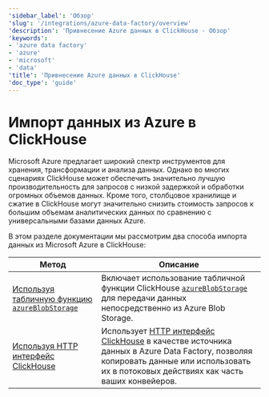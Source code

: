 ```yaml
---
'sidebar_label': 'Обзор'
'slug': '/integrations/azure-data-factory/overview'
'description': 'Привнесение Azure данных в ClickHouse - Обзор'
'keywords':
- 'azure data factory'
- 'azure'
- 'microsoft'
- 'data'
'title': 'Привнесение Azure данных в ClickHouse'
'doc_type': 'guide'
---
```



# Импорт данных из Azure в ClickHouse

Microsoft Azure предлагает широкий спектр инструментов для хранения, трансформации и анализа данных. Однако во многих сценариях ClickHouse может обеспечить значительно лучшую производительность для запросов с низкой задержкой и обработки огромных объемов данных. Кроме того, столбцовое хранилище и сжатие в ClickHouse могут значительно снизить стоимость запросов к большим объемам аналитических данных по сравнению с универсальными базами данных Azure.

В этом разделе документации мы рассмотрим два способа импорта данных из Microsoft Azure в ClickHouse:

| Метод                                                                     | Описание                                                                                                                                                                                                          |
|----------------------------------------------------------------------------|----------------------------------------------------------------------------------------------------------------------------------------------------------------------------------------------------------------------|
| [Используя табличную функцию `azureBlobStorage`](./using_azureblobstorage.md) | Включает использование табличной функции ClickHouse [`azureBlobStorage`](https://clickhouse.com/docs/sql-reference/table-functions/azureBlobStorage) для передачи данных непосредственно из Azure Blob Storage.                       |
| [Используя HTTP интерфейс ClickHouse](./using_http_interface.md)           | Использует [HTTP интерфейс ClickHouse](https://clickhouse.com/docs/interfaces/http) в качестве источника данных в Azure Data Factory, позволяя копировать данные или использовать их в потоковых действиях как часть ваших конвейеров. |
